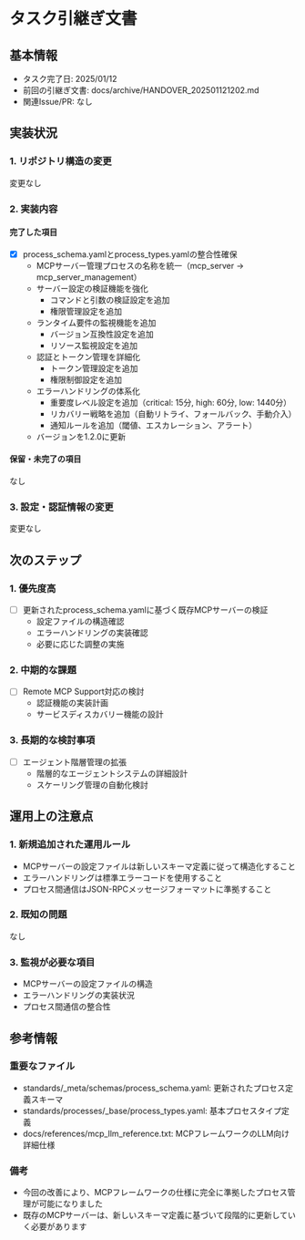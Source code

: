 # タスク引継ぎ文書

## 基本情報

- タスク完了日: 2025/01/12
- 前回の引継ぎ文書: docs/archive/HANDOVER_202501121202.md
- 関連Issue/PR: なし

## 実装状況

### 1. リポジトリ構造の変更

変更なし

### 2. 実装内容

#### 完了した項目

- [x] process_schema.yamlとprocess_types.yamlの整合性確保
  - MCPサーバー管理プロセスの名称を統一（mcp_server → mcp_server_management）
  - サーバー設定の検証機能を強化
    * コマンドと引数の検証設定を追加
    * 権限管理設定を追加
  - ランタイム要件の監視機能を追加
    * バージョン互換性設定を追加
    * リソース監視設定を追加
  - 認証とトークン管理を詳細化
    * トークン管理設定を追加
    * 権限制御設定を追加
  - エラーハンドリングの体系化
    * 重要度レベル設定を追加（critical: 15分, high: 60分, low: 1440分）
    * リカバリー戦略を追加（自動リトライ、フォールバック、手動介入）
    * 通知ルールを追加（閾値、エスカレーション、アラート）
  - バージョンを1.2.0に更新

#### 保留・未完了の項目

なし

### 3. 設定・認証情報の変更

変更なし

## 次のステップ

### 1. 優先度高

- [ ] 更新されたprocess_schema.yamlに基づく既存MCPサーバーの検証
  - 設定ファイルの構造確認
  - エラーハンドリングの実装確認
  - 必要に応じた調整の実施

### 2. 中期的な課題

- [ ] Remote MCP Support対応の検討
  - 認証機能の実装計画
  - サービスディスカバリー機能の設計

### 3. 長期的な検討事項

- [ ] エージェント階層管理の拡張
  - 階層的なエージェントシステムの詳細設計
  - スケーリング管理の自動化検討

## 運用上の注意点

### 1. 新規追加された運用ルール

- MCPサーバーの設定ファイルは新しいスキーマ定義に従って構造化すること
- エラーハンドリングは標準エラーコードを使用すること
- プロセス間通信はJSON-RPCメッセージフォーマットに準拠すること

### 2. 既知の問題

なし

### 3. 監視が必要な項目

- MCPサーバーの設定ファイルの構造
- エラーハンドリングの実装状況
- プロセス間通信の整合性

## 参考情報

### 重要なファイル

- standards/_meta/schemas/process_schema.yaml: 更新されたプロセス定義スキーマ
- standards/processes/_base/process_types.yaml: 基本プロセスタイプ定義
- docs/references/mcp_llm_reference.txt: MCPフレームワークのLLM向け詳細仕様

### 備考

- 今回の改善により、MCPフレームワークの仕様に完全に準拠したプロセス管理が可能になりました
- 既存のMCPサーバーは、新しいスキーマ定義に基づいて段階的に更新していく必要があります
